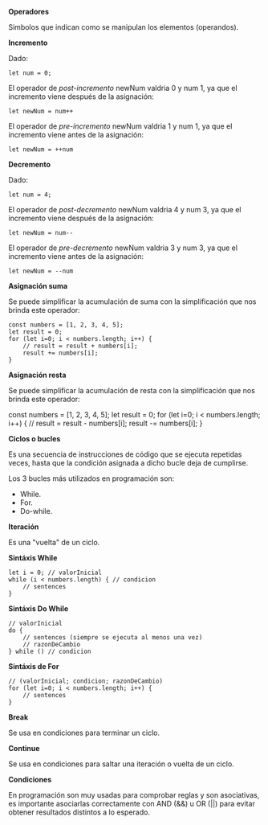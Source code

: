 **Operadores**

Simbolos que indican como se manipulan los elementos (operandos).

**Incremento**

Dado:

```
let num = 0;
```

El operador de *post-incremento* newNum valdria 0 y num 1, ya que el incremento viene después de la asignación:

```
let newNum = num++
```

El operador de *pre-incremento* newNum valdria 1 y num 1, ya que el incremento viene antes de la asignación:

```
let newNum = ++num
```

**Decremento**

Dado:

```
let num = 4;
```

El operador de *post-decremento* newNum valdria 4 y num 3, ya que el incremento viene después de la asignación:

```
let newNum = num--
```

El operador de *pre-decremento* newNum valdria 3 y num 3, ya que el incremento viene antes de la asignación:

```
let newNum = --num
```

**Asignación suma**

Se puede simplificar la acumulación de suma con la simplificación que nos brinda este operador:

```
const numbers = [1, 2, 3, 4, 5];
let result = 0;
for (let i=0; i < numbers.length; i++) {
	// result = result + numbers[i];
	result += numbers[i];
}
```

**Asignación resta**

Se puede simplificar la acumulación de resta con la simplificación que nos brinda este operador:

const numbers = [1, 2, 3, 4, 5];
let result = 0;
for (let i=0; i < numbers.length; i++) {
	// result = result - numbers[i];
	result -= numbers[i];
}


**Ciclos o bucles**

Es una secuencia de instrucciones de código que se ejecuta repetidas veces, hasta que la condición asignada a dicho bucle deja de cumplirse.

Los 3 bucles más utilizados en programación son:

* While.
* For.
* Do-while.

**Iteración**

Es una "vuelta" de un ciclo.

**Sintáxis While**

```
let i = 0; // valorInicial
while (i < numbers.length) { // condicion
	// sentences
}
```

**Sintáxis Do While**

```
// valorInicial
do {
	// sentences (siempre se ejecuta al menos una vez)
	// razonDeCambio
} while () // condicion
```

**Sintáxis de For**

```
// (valorInicial; condicion; razonDeCambio)
for (let i=0; i < numbers.length; i++) {
	// sentences
}
```

**Break**

Se usa en condiciones para terminar un ciclo.

**Continue**

Se usa en condiciones para saltar una iteración o vuelta de un ciclo.



**Condiciones**

En programación son muy usadas para comprobar reglas y son asociativas, es importante asociarlas correctamente con AND (&&) u OR (||) para evitar obtener resultados distintos a lo esperado.
